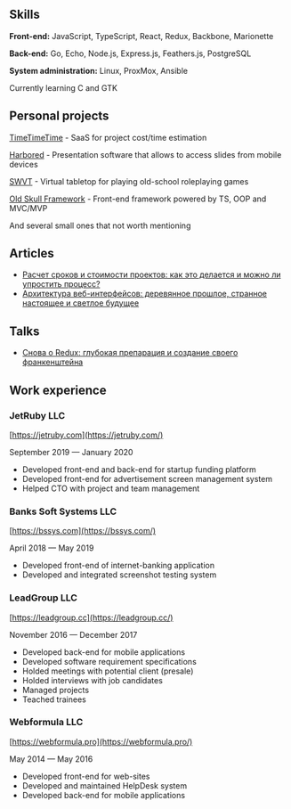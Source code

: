 ## Skills

**Front-end:** JavaScript, TypeScript, React, Redux, Backbone, Marionette

**Back-end:** Go, Echo, Node.js, Express.js, Feathers.js, PostgreSQL

**System administration:** Linux, ProxMox, Ansible

Currently learning C and GTK

## Personal projects

[TimeTimeTime](https://timetimeti.me/) - SaaS for project cost/time estimation

[Harbored](http://harbo.red/) - Presentation software that allows to access slides from mobile devices 

[SWVT](http://swvt.net/) - Virtual tabletop for playing old-school roleplaying games 

[Old Skull Framework](https://github.com/alexeyoganezov/oldskull) - Front-end framework powered by TS, OOP and MVC/MVP 

And several small ones that not worth mentioning

## Articles

- [Расчет сроков и стоимости проектов: как это делается и можно ли упростить процесс?](https://habr.com/en/post/351086/)
- [Архитектура веб-интерфейсов: деревянное прошлое, странное настоящее и светлое будущее](https://habr.com/en/post/456794/)

## Talks

- [Снова о Redux: глубокая препарация и создание своего франкенштейна](https://youtu.be/jRSA9B6OhHw)

## Work experience

### JetRuby LLC

[https://jetruby.com](https://jetruby.com/)

September 2019 — January 2020

- Developed front-end and back-end for startup funding platform
- Developed front-end for advertisement screen management system
- Helped CTO with project and team management

### Banks Soft Systems LLC

[https://bssys.com](https://bssys.com/)

April 2018 — May 2019

- Developed front-end of internet-banking application
- Developed and integrated screenshot testing system

### LeadGroup LLC

[https://leadgroup.cc](https://leadgroup.cc/)

November 2016 — December 2017

- Developed back-end for mobile applications
- Developed software requirement specifications
- Holded meetings with potential client (presale)
- Holded interviews with job candidates 
- Managed projects
- Teached trainees

### Webformula LLC

[https://webformula.pro](https://webformula.pro/)

May 2014 — May 2016

- Developed front-end for web-sites
- Developed and maintained HelpDesk system
- Developed back-end for mobile applications
